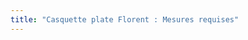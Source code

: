 ```yaml
---
title: "Casquette plate Florent : Mesures requises"
---
```


<PatternMeasurements pattern='florent' />

